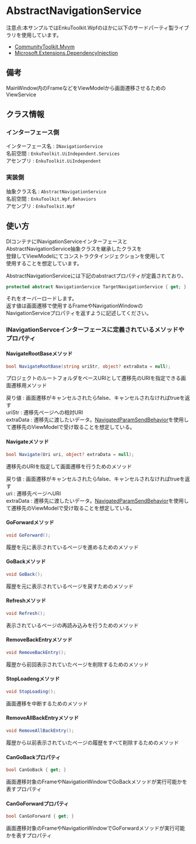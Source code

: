 # AbstractNavigationService

注意点:本サンプルではEnkuToolkit.Wpfのほかに以下のサードパーティ製ライブラリを使用しています。

- [CommunityToolkit.Mvvm](https://www.nuget.org/packages/CommunityToolkit.Mvvm)
- [Microsoft.Extensions.DependencyInjection](https://www.nuget.org/packages/Microsoft.Extensions.DependencyInjection/8.0.0-preview.1.23110.8)

## 備考

MainWindow内のFrameなどをViewModelから画面遷移させるためのViewService



## クラス情報

### インターフェース側

インターフェース名 : `INavigationService`<br/>名前空間 : `EnkuToolkit.UiIndependent.Services`<br/>アセンブリ : `EnkuToolkit.UiIndependent`<br/>

### 実装側

抽象クラス名 : `AbstractNavigationService`<br/>名前空間 : `EnkuToolkit.Wpf.Behaviors`<br/>アセンブリ : `EnkuToolkit.Wpf`<br/>



## 使い方

DIコンテナにINavigationServiceインターフェースと<br/>AbstractNavigationService抽象クラスを継承したクラスを<br/>登録してViewModelにてコンストラクタインジェクションを使用して<br/>使用することを想定しています。



AbstractNavigationServiceには下記のabstractプロパティが定義されており、

```c#
protected abstract NavigationService TargetNavigationService { get; }
```

それをオーバーロードします。<br/>返す値は画面遷移で使用するFrameやNavigationWindowの<br/>NavigationServiceプロパティを返すように記述してください。

### INavigationServceインターフェースに定義されているメソッドやプロパティ

#### NavigateRootBaseメソッド

```c#
bool NavigateRootBase(string uriStr, object? extraData = null);
```

プロジェクトのルートフォルダをベースURIとして遷移先のURIを指定できる画面遷移用メソッド

戻り値 : 画面遷移がキャンセルされたらfalse、キャンセルされなければtrueを返す<br/>uriStr : 遷移先ページへの相対URI<br/>extraData : 遷移先に渡したいデータ。[NavigatedParamSendBehavior](https://github.com/StdEnku/EnkuToolkitExamples/tree/main/11.NavigatedParamSendBehavior)を使用して遷移先のViewModelで受け取ることを想定している。



#### Navigateメソッド

```c#
bool Navigate(Uri uri, object? extraData = null);
```

遷移先のURIを指定して画面遷移を行うためのメソッド

戻り値 : 画面遷移がキャンセルされたらfalse、キャンセルされなければtrueを返す<br/>uri : 遷移先ページへURI<br/>extraData : 遷移先に渡したいデータ。[NavigatedParamSendBehavior](https://github.com/StdEnku/EnkuToolkitExamples/tree/main/11.NavigatedParamSendBehavior)を使用して遷移先のViewModelで受け取ることを想定している。



#### GoForwardメソッド

```c#
void GoForward();
```

履歴を元に表示されているページを進めるためのメソッド



#### GoBackメソッド

```c#
void GoBack();
```

履歴を元に表示されているページを戻すためのメソッド



#### Refreshメソッド

```c#
void Refresh();
```

表示されているページの再読み込みを行うためのメソッド



#### RemoveBackEntryメソッド

```c#
void RemoveBackEntry();
```

履歴から前回表示されていたページを削除するためのメソッド



#### StopLoadengメソッド

```c#
void StopLoading();
```

画面遷移を中断するためのメソッド



#### RemoveAllBackEntryメソッド

```c#
void RemoveAllBackEntry();
```

履歴から以前表示されていたページの履歴をすべて削除するためのメソッド



#### CanGoBackプロパティ

```c#
bool CanGoBack { get; }
```

画面遷移対象のFrameやNavigationWindowでGoBackメソッドが実行可能かを表すプロパティ



#### CanGoForwardプロパティ

```c#
bool CanGoForward { get; }
```

画面遷移対象のFrameやNavigationWindowでGoForwardメソッドが実行可能かを表すプロパティ
